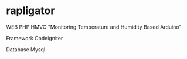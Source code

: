 # rapligator
WEB PHP HMVC "Monitoring Temperature and Humidity Based Arduino"

Framework Codeigniter

Database Mysql
